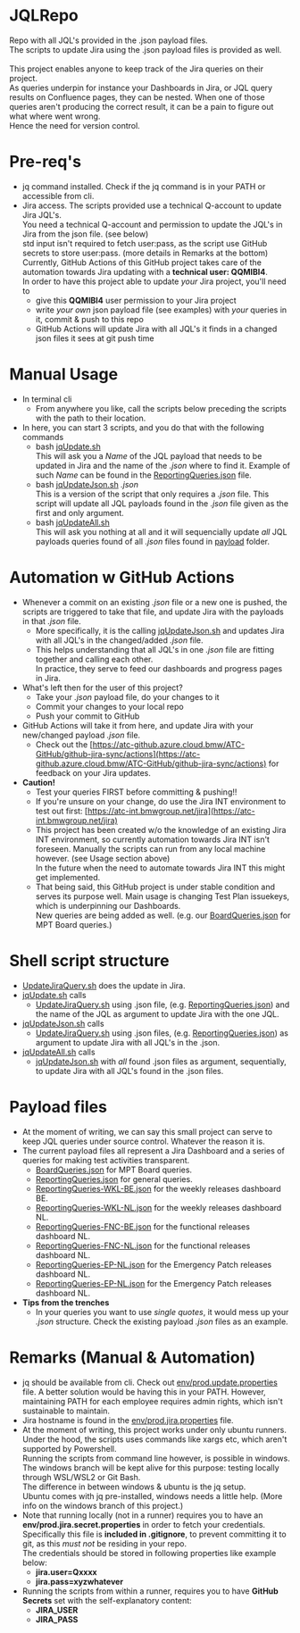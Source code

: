 # JQLRepo
Repo with all JQL's provided in the .json payload files.\
The scripts to update Jira using the .json payload files is provided as well.\
\
This project enables anyone to keep track of the Jira queries on their project.\
As queries underpin for instance your Dashboards in Jira, or JQL query results on Confluence pages, they can be nested.
When one of those queries aren't producing the correct result, it can be a pain to figure out what where went wrong.\
Hence the need for version control.

# Pre-req's
* jq command installed.  Check if the jq command is in your PATH or accessible from cli. 
* Jira access. The scripts provided use a technical Q-account to update Jira JQL's.\
You need a technical Q-account and permission to update the JQL's in Jira from the json file. (see below)\
std input isn't required to fetch user:pass, as the script use GitHub secrets to store user:pass. (more details in Remarks at the bottom)\
Currently, GitHub Actions of this GitHub project takes care of the automation towards Jira updating with a **technical user:  QQMIBI4**.\
In order to have this project able to update *your* Jira project, you'll need to  
  - give this **QQMIBI4** user permission to your Jira project
  - write *your own* json payload file (see examples) with *your* queries in it, commit & push to this repo
  - GitHub Actions will update Jira with all JQL's it finds in a changed json files it sees at git push time
  
# Manual Usage
* In terminal cli
  - From anywhere you like, call the scripts below preceding the scripts with the path to their location. 
* In here, you can start 3 scripts, and you do that with the following commands
  - bash [jqUpdate.sh](./JiraReporting/jqUpdate.sh)\
This will ask you a *Name* of the JQL payload that needs to be updated in Jira and the name of the *.json* where to find it. Example of such *Name* can be found in the [ReportingQueries.json](./JiraReporting/ReportingQueries.json) file. 
  - bash [jqUpdateJson.sh](./JiraReporting/jqUpdateJson.sh) *.json*\
This is a version of the script that only requires a *.json* file. This script will update all JQL payloads found in the *.json* file given as the first and only argument. 
  - bash [jqUpdateAll.sh](./JiraReporting/jqUpdateAll.sh)\
This will ask you nothing at all and it will sequencially update *all* JQL payloads queries found of all *.json* files found in [payload](./JiraReporting/payload/) folder. 

# Automation w GitHub Actions
* Whenever a commit on an existing *.json* file or a new one is pushed, the scripts are triggered to take that file, and update Jira with the payloads in that *.json* file.
  - More specifically, it is the calling [jqUpdateJson.sh](./JiraReporting/jqUpdateJson.sh) and updates Jira with all JQL's in the changed/added *.json* file.
  - This helps understanding that all JQL's in one *.json* file are fitting together and calling each other.\
In practice, they serve to feed our dashboards and progress pages in Jira.
* What's left then for the user of this project?
  - Take your *.json* payload file, do your changes to it
  - Commit your changes to your local repo
  - Push your commit to GitHub
* GitHub Actions will take it from here, and update Jira with your new/changed payload *.json* file.
  - Check out the [https://atc-github.azure.cloud.bmw/ATC-GitHub/github-jira-sync/actions](https://atc-github.azure.cloud.bmw/ATC-GitHub/github-jira-sync/actions) for feedback on your Jira updates. 
* **Caution!** 
  - Test your queries FIRST before committing & pushing!!
  - If you're unsure on your change, do use the Jira INT environment to test out first: [https://atc-int.bmwgroup.net/jira](https://atc-int.bmwgroup.net/jira)
  - This project has been created w/o the knowledge of an existing Jira INT environment, so currently automation towards Jira INT isn't foreseen. Manually the scripts can run from any local machine however. (see Usage section above)\
In the future when the need to automate towards Jira INT this might get implemented.
  - That being said, this GitHub project is under stable condition and serves its purpose well.
Main usage is changing Test Plan issuekeys, which is underpinning our Dashboards.\
New queries are being added as well.  (e.g. our [BoardQueries.json](./JiraReporting/payload/BoardQueries.json) for MPT Board queries.) 

# Shell script structure
* [UpdateJiraQuery.sh](./JiraReporting/UpdateJiraQuery.sh) does the update in Jira.
* [jqUpdate.sh](./JiraReporting/jqUpdate.sh) calls 
  - [UpdateJiraQuery.sh](./JiraReporting/UpdateJiraQuery.sh) using .json file, (e.g. [ReportingQueries.json](./JiraReporting/ReportingQueries.json)) and the name of the JQL as argument to update Jira with the one JQL.
* [jqUpdateJson.sh](./JiraReporting/jqUpdateJson.sh) calls 
  - [UpdateJiraQuery.sh](./JiraReporting/UpdateJiraQuery.sh) using .json files, (e.g. [ReportingQueries.json](./JiraReporting/ReportingQueries.json)) as argument to update Jira with all JQL's in the .json.
* [jqUpdateAll.sh](./JiraReporting/jqUpdateAll.sh) calls 
  - [jqUpdateJson.sh](./JiraReporting/jqUpdateJson.sh) with *all* found .json files as argument, sequentially, to update Jira with all JQL's found in the .json files.

# Payload files
* At the moment of writing, we can say this small project can serve to keep JQL queries under source control.  Whatever the reason it is.
* The current payload files all represent a Jira Dashboard and a series of queries for making test activities transparent. 
  - [BoardQueries.json](./JiraReporting/payload/BoardQueries.json) for MPT Board queries.
  - [ReportingQueries.json](./JiraReporting/payload/ReportingQueries.json) for general queries.
  - [ReportingQueries-WKL-BE.json](./JiraReporting/payload/ReportingQueries-WKL-BE.json) for the weekly releases dashboard BE.
  - [ReportingQueries-WKL-NL.json](./JiraReporting/payload/ReportingQueries-WKL-NL.json) for the weekly releases dashboard NL.
  - [ReportingQueries-FNC-BE.json](./JiraReporting/payload/ReportingQueries-FNC-BE.json) for the functional releases dashboard NL.
  - [ReportingQueries-FNC-NL.json](./JiraReporting/payload/ReportingQueries-FNC-NL.json) for the functional releases dashboard NL.
  - [ReportingQueries-EP-NL.json](./JiraReporting/payload/ReportingQueries-EP-BE.json) for the Emergency Patch releases dashboard NL.
  - [ReportingQueries-EP-NL.json](./JiraReporting/payload/ReportingQueries-EP-NL.json) for the Emergency Patch releases dashboard NL.
* **Tips from the trenches**
  - In your queries you want to use *single quotes*, it would mess up your *.json* structure. Check the existing payload *.json* files as an example. 

# Remarks (Manual & Automation)
* jq should be available from cli. Check out [env/prod.update.properties](./JiraReporting/env/prod.update.properties) file. 
A better solution would be having this in your PATH. 
However, maintaining PATH for each employee requires admin rights, which isn't sustainable to maintain. 
* Jira hostname is found in the [env/prod.jira.properties](./JiraReporting/env/prod.jira.properties) file.
* At the moment of writing, this project works under only ubuntu runners.\
Under the hood, the scripts uses commands like xargs etc, which aren't supported by Powershell.\
Running the scripts from command line however, is possible in windows.\
The windows branch will be kept alive for this purpose: testing locally through WSL/WSL2 or Git Bash.\
The difference in between windows & ubuntu is the jq setup.\
Ubuntu comes with jq pre-installed, windows needs a little help. (More info on the windows branch of this project.) 
* Note that running locally (not in a runner) requires you to have an **env/prod.jira.secret.properties** in order to fetch your credentials.\
Specifically this file is **included in .gitignore**, to prevent committing it to git, as this *must not* be residing in your repo.\
The credentials should be stored in following properties like example below:
  - **jira.user=Qxxxx**
  - **jira.pass=xyzwhatever**
* Running the scripts from within a runner, requires you to have **GitHub Secrets** set with the self-explanatory content:
  -  **JIRA_USER** 
  -  **JIRA_PASS** 

